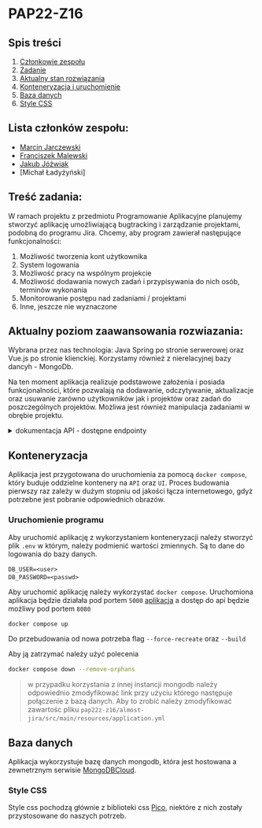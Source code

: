 # PAP22-Z16

## Spis treści

1. [Członkowie zespołu](##Lista-członków-zespołu)
2. [Zadanie](#Treść-zadania)
3. [Aktualny stan rozwiązania](#Aktualny-poziom-zaawansowania-rozwiazania)
4. [Konteneryzacja i uruchomienie](#Konteneryzacja)
5. [Baza danych](#baza-danych)
6. [Style CSS](#style-css)

## Lista członków zespołu:

- [Marcin Jarczewski](https://github.com/Percival33)
- [Franciszek Malewski](https://github.com/FranciszekMalewski)
- [Jakub Jóźwiak](https://github.com/jjozwiak113)
- [Michał Ładyżyński]

## Treść zadania:

W ramach projektu z przedmiotu Programowanie Aplikacyjne planujemy stworzyć aplikację umożliwiającą bugtracking i zarządzanie projektami, podobną do programu Jira. Chcemy, aby program zawierał następujące funkcjonalności:

<ol>
    <li>Możliwość tworzenia kont użytkownika</li>
    <li>System logowania</li>
    <li>Możliwość pracy na wspólnym projekcie</li>
    <li>Możliwość dodawania nowych zadań i przypisywania do nich osób, terminów wykonania</li>
    <li>Monitorowanie postępu nad zadaniami / projektami</li>
    <li>Inne, jeszcze nie wyznaczone</li>
</ol>

## Aktualny poziom zaawansowania rozwiazania:

Wybrana przez nas technologia: Java Spring po stronie serwerowej oraz Vue.js po stronie klienckiej. Korzystamy również z nierelacyjnej bazy dancyh - MongoDb.

Na ten moment aplikacja realizuje podstawowe założenia i posiada funkcjonalności, które pozwalają na dodawanie, odczytywanie, aktualizacje oraz usuwanie zarówno użytkowników jak i projektów oraz zadań do poszczególnych projektów. Możliwa jest również manipulacja zadaniami w obrębie projektu.

<details>
  <summary markdown="span">dokumentacja API - dostępne endpointy</summary>
    <img src="img/swagger.png"/>
</details>

## Konteneryzacja

Aplikacja jest przygotowana do uruchomienia za pomocą `docker compose`, który buduje oddzielne kontenery na `API` oraz `UI`. Proces budowania pierwszy raz zależy w dużym stopniu od jakości łącza internetowego, gdyż potrzebne jest pobranie odpowiednich obrazów.

### Uruchomienie programu

Aby uruchomić aplikację z wykorzystaniem konteneryzacji należy stworzyć plik `.env` w którym, należy podmienić wartości zmiennych. Są to dane do logowania do bazy danych.

```
DB_USER=<user>
DB_PASSWORD=<passwd>
```

Aby uruchomić aplikację należy wykorzystać `docker compose`. Uruchomiona aplikacja będzie działała pod portem `5000` [aplikacja] a dostęp do api będzie możliwy pod portem `8080`

```bash
docker compose up
```

Do przebudowania od nowa potrzeba flag `--force-recreate` oraz `--build`

Aby ją zatrzymać należy użyć polecenia

```bash
docker compose down --remove-orphans
```

> w przypadku korzystania z innej instancji mongodb należy odpowiednio zmodyfikować link przy użyciu którego następuje połączenie z bazą danych. Aby to zrobić należy zmodyfikować zawartośc pliku `pap22z-z16/almost-jira/src/main/resources/application.yml`

<!-- <br/>
istnieje możliwość korzystania z lokalnej bazy dancyh aby to zrobić należy:

    1. zmodyfikować link w `pap22z-z16/almost-jira/src/main/resources/application.yml`.
    2. uruchomić bazę danych w dockerze

```bash
docker run -d --name almost-jira-mongo -p 27017:27017 -e MONGO_INITDB_ROOT_USERNAME=root -e MONGO_INITDB_ROOT_PASSWORD=okon mongo
``` -->

## Baza danych

Aplikacja wykorzystuje bazę danych mongodb, która jest hostowana a zewnetrznym serwisie [MongoDBCloud].

### Style CSS 
Style css pochodzą głównie z biblioteki css [Pico], niektóre z nich zostały przystosowane do naszych potrzeb.

[//]: # "/home/percival/.jdks/temurin-17.0.5/bin/java  -jar /home/percival/src/pap22z-z16/almost-jira/build/libs/almost-jira-0.0.1-SNAPSHOT-plain.jar"
[//]: # "link"
[dokumentacja api]: http://localhost:8080/swagger-ui/index.html
[aplikacja]: http://localhost:5000
[pico]: https://picocss.com/
[MongoDBCloud]: https://www.mongodb.com/atlas
